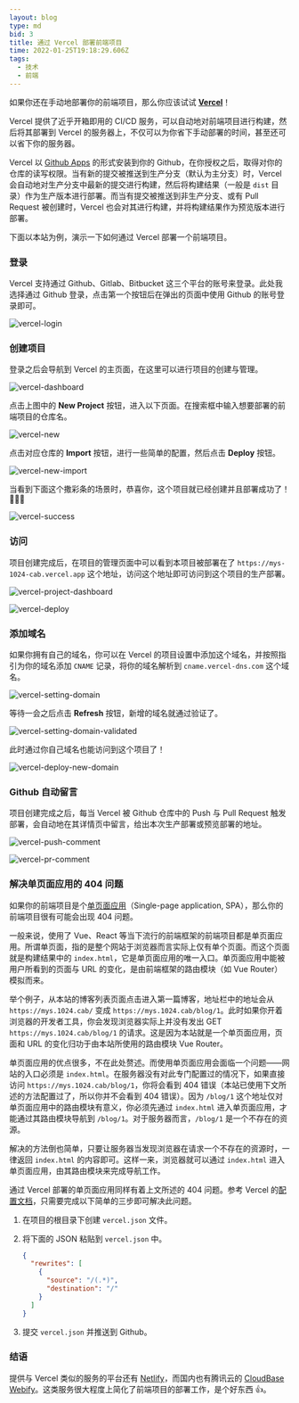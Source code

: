 ```yaml
---
layout: blog
type: md
bid: 3
title: 通过 Vercel 部署前端项目
time: 2022-01-25T19:18:29.606Z
tags:
  - 技术
  - 前端
---
```



如果你还在手动地部署你的前端项目，那么你应该试试 **[Vercel](https://vercel.com/)**！

Vercel 提供了近乎开箱即用的 CI/CD 服务，可以自动地对前端项目进行构建，然后将其部署到 Vercel 的服务器上，不仅可以为你省下手动部署的时间，甚至还可以省下你的服务器。

Vercel 以 [Github Apps](https://docs.github.com/en/developers/apps/getting-started-with-apps/about-apps) 的形式安装到你的 Github，在你授权之后，取得对你的仓库的读写权限。当有新的提交被推送到生产分支（默认为主分支）时，Vercel 会自动地对生产分支中最新的提交进行构建，然后将构建结果（一般是 `dist` 目录）作为生产版本进行部署。而当有提交被推送到非生产分支、或有 Pull Request 被创建时，Vercel 也会对其进行构建，并将构建结果作为预览版本进行部署。

下面以本站为例，演示一下如何通过 Vercel 部署一个前端项目。 

### 登录

Vercel 支持通过 Github、Gitlab、Bitbucket 这三个平台的账号来登录。此处我选择通过 Github 登录，点击第一个按钮后在弹出的页面中使用 Github 的账号登录即可。

![vercel-login](/images/blog/3/vercel-login.webp)

### 创建项目

登录之后会导航到 Vercel 的主页面，在这里可以进行项目的创建与管理。

![vercel-dashboard](/images/blog/3/vercel-dashboard.webp)

点击上图中的 **New Project** 按钮，进入以下页面。在搜索框中输入想要部署的前端项目的仓库名。

![vercel-new](/images/blog/3/vercel-new.webp)

点击对应仓库的 **Import** 按钮，进行一些简单的配置，然后点击 **Deploy** 按钮。

![vercel-new-import](/images/blog/3/vercel-new-import.webp)

当看到下面这个撒彩条的场景时，恭喜你，这个项目就已经创建并且部署成功了！🎉🎉🎉

![vercel-success](/images/blog/3/vercel-success.webp)

### 访问

项目创建完成后，在项目的管理页面中可以看到本项目被部署在了 `https://mys-1024-cab.vercel.app` 这个地址，访问这个地址即可访问到这个项目的生产部署。

![vercel-project-dashboard](/images/blog/3/vercel-project-dashboard.webp)

![vercel-deploy](/images/blog/3/vercel-deploy.webp)

### 添加域名

如果你拥有自己的域名，你可以在 Vercel 的项目设置中添加这个域名，并按照指引为你的域名添加 `CNAME` 记录，将你的域名解析到 `cname.vercel-dns.com` 这个域名。

![vercel-setting-domain](/images/blog/3/vercel-setting-domain.webp)

等待一会之后点击 **Refresh** 按钮，新增的域名就通过验证了。

![vercel-setting-domain-validated](/images/blog/3/vercel-setting-domain-validated.webp)

此时通过你自己域名也能访问到这个项目了！

![vercel-deploy-new-domain](/images/blog/3/vercel-deploy-new-domain.webp)

### Github 自动留言

项目创建完成之后，每当 Vercel 被 Github 仓库中的 Push 与 Pull Request 触发部署，会自动地在其详情页中留言，给出本次生产部署或预览部署的地址。

![vercel-push-comment](/images/blog/3/vercel-push-comment.webp)

![vercel-pr-comment](/images/blog/3/vercel-pr-comment.webp)

### 解决单页面应用的 404 问题

如果你的前端项目是个[单页面应用](https://zh.wikipedia.org/wiki/%E5%8D%95%E9%A1%B5%E5%BA%94%E7%94%A8)（Single-page application, SPA），那么你的前端项目很有可能会出现 404 问题。

一般来说，使用了 Vue、React 等当下流行的前端框架的前端项目都是单页面应用。所谓单页面，指的是整个网站于浏览器而言实际上仅有单个页面。而这个页面就是构建结果中的 `index.html`，它是单页面应用的唯一入口。单页面应用中能被用户所看到的页面与 URL 的变化，是由前端框架的路由模块（如 Vue Router）模拟而来。

举个例子，从本站的博客列表页面点击进入第一篇博客，地址栏中的地址会从 `https://mys.1024.cab/` 变成 `https://mys.1024.cab/blog/1`。此时如果你开着浏览器的开发者工具，你会发现浏览器实际上并没有发出 GET `https://mys.1024.cab/blog/1` 的请求。这是因为本站就是一个单页面应用，页面和 URL 的变化归功于由本站所使用的路由模块 Vue Router。

单页面应用的优点很多，不在此处赘述。而使用单页面应用会面临一个问题——网站的入口必须是 `index.html`。在服务器没有对此专门配置过的情况下，如果直接访问 `https://mys.1024.cab/blog/1`，你将会看到 404 错误（本站已使用下文所述的方法配置过了，所以你并不会看到 404 错误）。因为 `/blog/1` 这个地址仅对单页面应用中的路由模块有意义，你必须先通过 `index.html` 进入单页面应用，才能通过其路由模块导航到 `/blog/1`。对于服务器而言，`/blog/1` 是一个不存在的资源。

解决的方法倒也简单，只要让服务器当发现浏览器在请求一个不存在的资源时，一律返回 `index.html` 的内容即可。这样一来，浏览器就可以通过 `index.html` 进入单页面应用，由其路由模块来完成导航工作。

通过 Vercel 部署的单页面应用同样有着上文所述的 404 问题。参考 Vercel 的[配置文档](https://vercel.com/docs/cli#project-configuration/rewrites)，只需要完成以下简单的三步即可解决此问题。

1. 在项目的根目录下创建 `vercel.json` 文件。

2. 将下面的 JSON 粘贴到 `vercel.json` 中。

    ```json
    {
      "rewrites": [
        {
          "source": "/(.*)",
          "destination": "/"
        }
      ]
    }
    ```

3. 提交 `vercel.json` 并推送到 Github。

### 结语

提供与 Vercel 类似的服务的平台还有 [Netlify](https://www.netlify.com/)，而国内也有腾讯云的 [CloudBase Webify](https://cloud.tencent.com/product/webify)。这类服务很大程度上简化了前端项目的部署工作，是个好东西 👍。
